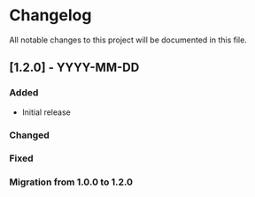 # Changelog

All notable changes to this project will be documented in this file.

## [1.2.0] - YYYY-MM-DD

### Added

- Initial release

### Changed

### Fixed

### Migration from 1.0.0 to 1.2.0

